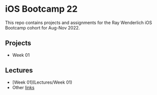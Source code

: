 # iOS Bootcamp 22

This repo contains projects and assignments for the Ray Wenderlich iOS Bootcamp cohort for Aug-Nov 2022. 

## Projects

- Week 01


## Lectures
- [Week 01](Lectures/Week 01)
- Other [links](https://jrogel.com)

